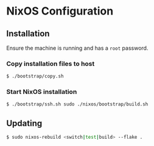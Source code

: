 # NixOS Configuration

## Installation

Ensure the machine is running and has a `root` password.

### Copy installation files to host

``` bash
$ ./bootstrap/copy.sh
```

### Start NixOS installation

``` bash
$ ./bootstrap/ssh.sh sudo ./nixos/bootstrap/build.sh
```

## Updating

``` bash
$ sudo nixos-rebuild <switch|test|build> --flake .
```

